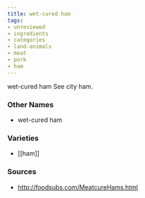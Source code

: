 ```yaml
---
title: wet-cured ham
tags:
- unreviewed
- ingredients
- categories
- land-animals
- meat
- pork
- ham
---
```

wet-cured ham See city ham.

### Other Names

* wet-cured ham

### Varieties

* [[ham]]

### Sources
* http://foodsubs.com/MeatcureHams.html
